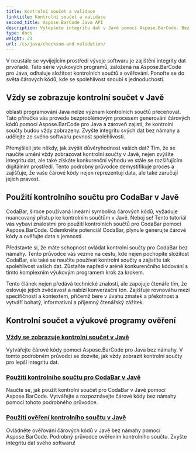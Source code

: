 ```yaml
---
title: Kontrolní součet a validace
linktitle: Kontrolní součet a validace
second_title: Aspose.BarCode Java API
description: Vylepšete integritu dat v Javě pomocí Aspose.BarCode. Bez námahy generujte čárové kódy, vždy zobrazujte kontrolní součty a ovládejte CodaBar a obecné ověřování kontrolních součtů.
type: docs
weight: 23
url: /cs/java/checksum-and-validation/
---
```



V neustále se vyvíjejícím prostředí vývoje softwaru je zajištění integrity dat prvořadé. Tato série výukových programů, založená na Aspose.BarCode pro Java, odhaluje složitost kontrolních součtů a ověřování. Ponořte se do světa čárových kódů, kde se spolehlivost snoubí s jednoduchostí.

## Vždy se zobrazuje kontrolní součet v Javě

oblasti programování Java nelze význam kontrolních součtů přeceňovat. Tato příručka vás provede bezproblémovým procesem generování čárových kódů pomocí Aspose.BarCode pro Java a zároveň zajistí, že kontrolní součty budou vždy zobrazeny. Zvyšte integritu svých dat bez námahy a udělejte ze svého softwaru pevnost spolehlivosti.

Přemýšleli jste někdy, jak zvýšit důvěryhodnost vašich dat? Tím, že se naučíte umění vždy zobrazovat kontrolní součty v Javě, nejen zvýšíte integritu dat, ale také získáte konkurenční výhodu ve stále se rozšiřujícím digitálním prostředí. Tento podrobný průvodce demystifikuje proces a zajišťuje, že vaše čárové kódy nejen reprezentují data, ale také zaručují jejich pravost.

## Použití kontrolního součtu pro CodaBar v Javě

CodaBar, široce používaná lineární symbolika čárových kódů, vyžaduje nuancovaný přístup ke kontrolním součtům v Javě. Neboj se! Tento tutoriál vás vybaví znalostmi pro použití kontrolních součtů pro CodaBar pomocí Aspose.BarCode. Odemkněte potenciál CodaBar, plynule generujte čárové kódy a ověřujte data s jemností.

Představte si, že máte schopnost ovládat kontrolní součty pro CodaBar bez námahy. Tento průvodce vás vezme na cestu, kde nejen pochopíte složitost CodaBar, ale také se naučíte používat kontrolní součty a zajistíte tak spolehlivost vašich dat. Zůstaňte napřed v aréně konkurenčního kódování s tímto komplexním výukovým programem krok za krokem.

Tento článek nejen předává technické znalosti, ale zapojuje čtenáře tím, že oslovuje jejich zvědavost a nabízí konverzační tón. Zajišťuje rovnováhu mezi specifičností a kontextem, přičemž bere v úvahu zmatek a překotnost a vytváří bohatý, informativní a příjemný čtenářský zážitek.
## Kontrolní součet a výukové programy ověření
### [Vždy se zobrazuje kontrolní součet v Javě](./always-showing-checksum/)
Vytvářejte čárové kódy pomocí Aspose.BarCode pro Java bez námahy. V tomto podrobném průvodci se dozvíte, jak vždy zobrazit kontrolní součty pro lepší integritu dat.
### [Použití kontrolního součtu pro CodaBar v Javě](./applying-checksum-codabar/)
Naučte se, jak použít kontrolní součet pro CodaBar v Javě pomocí Aspose.BarCode. Vytvářejte a rozpoznávejte čárové kódy bez námahy pomocí tohoto podrobného průvodce.
### [Použití ověření kontrolního součtu v Javě](./applying-checksum-validation/)
Ovládněte ověřování čárových kódů v Javě bez námahy pomocí Aspose.BarCode. Podrobný průvodce ověřením kontrolního součtu. Zvyšte integritu dat svého softwaru!